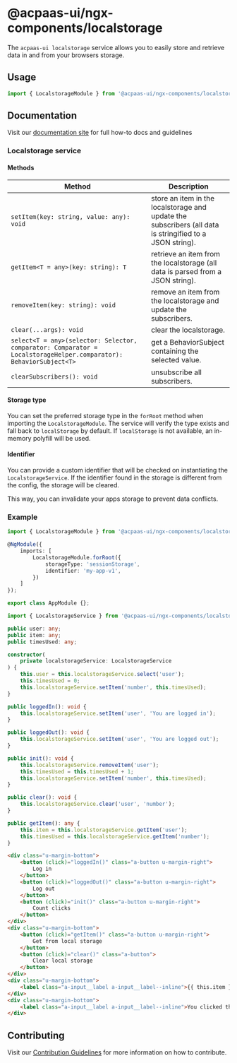 # @acpaas-ui/ngx-components/localstorage

The `acpaas-ui localstorage` service allows you to easily store and retrieve data in and from your browsers storage.

## Usage

```typescript
import { LocalstorageModule } from '@acpaas-ui/ngx-components/localstorage';
```

## Documentation

Visit our [documentation site](https://acpaas-ui.digipolis.be/) for full how-to docs and guidelines

### Localstorage service

#### Methods

| Method         | Description |
| -----------    | -------------------------- |
| `setItem(key: string, value: any): void` | store an item in the localstorage and update the subscribers (all data is stringified to a JSON string). |
| `getItem<T = any>(key: string): T` | retrieve an item from the localstorage (all data is parsed from a JSON string). |
| `removeItem(key: string): void` | remove an item from the localstorage and update the subscribers. |
| `clear(...args): void` | clear the localstorage. |
| `select<T = any>(selector: Selector, comparator: Comparator = LocalstorageHelper.comparator): BehaviorSubject<T>` | get a BehaviorSubject containing the selected value. |
| `clearSubscribers(): void` | unsubscribe all subscribers. |

#### Storage type

You can set the preferred storage type in the `forRoot` method when importing the `LocalstorageModule`. The service will verify the type exists and fall back to `localStorage` by default. If `localStorage` is not available, an in-memory polyfill will be used.

#### Identifier

You can provide a custom identifier that will be checked on instantiating the `LocalstorageService`. If the identifier found in the storage is different from the config, the storage will be cleared.

This way, you can invalidate your apps storage to prevent data conflicts.

### Example

```typescript
import { LocalstorageModule } from '@acpaas-ui/ngx-components/localstorage';

@NgModule({
    imports: [
        LocalstorageModule.forRoot({
            storageType: 'sessionStorage',
            identifier: 'my-app-v1',
        })
    ]
});

export class AppModule {};
```

```typescript
import { LocalstorageService } from '@acpaas-ui/ngx-components/localstorage';

public user: any;
public item: any;
public timesUsed: any;

constructor(
    private localstorageService: LocalstorageService
) {
    this.user = this.localstorageService.select('user');
    this.timesUsed = 0;
    this.localstorageService.setItem('number', this.timesUsed);
}

public loggedIn(): void {
    this.localstorageService.setItem('user', 'You are logged in');
}

public loggedOut(): void {
    this.localstorageService.setItem('user', 'You are logged out');
}

public init(): void {
    this.localstorageService.removeItem('user');
    this.timesUsed = this.timesUsed + 1;
    this.localstorageService.setItem('number', this.timesUsed);
}

public clear(): void {
    this.localstorageService.clear('user', 'number');
}

public getItem(): any {
    this.item = this.localstorageService.getItem('user');
    this.timesUsed = this.localstorageService.getItem('number');
}
```

```html
<div class="u-margin-bottom">
    <button (click)="loggedIn()" class="a-button u-margin-right">
        Log in
    </button>
    <button (click)="loggedOut()" class="a-button u-margin-right">
        Log out
    </button>
    <button (click)="init()" class="a-button u-margin-right">
        Count clicks
    </button>
</div>
<div class="u-margin-bottom">
    <button (click)="getItem()" class="a-button u-margin-right">
        Get from local storage
    </button>
    <button (click)="clear()" class="a-button">
        Clear local storage
    </button>
</div>
<div class="u-margin-bottom">
    <label class="a-input__label a-input__label--inline">{{ this.item }}</label>
</div>
<div class="u-margin-bottom">
    <label class="a-input__label a-input__label--inline">You clicked the count clicks button this many times: {{ this.timesUsed }}</label>
</div>
```

## Contributing

Visit our [Contribution Guidelines](../../CONTRIBUTING.md) for more information on how to contribute.

